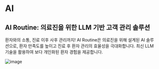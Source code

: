 # AI
## AI Routine: 의료진을 위한 LLM 기반 고객 관리 솔루션

환자와의 소통, 진료 이후 사후 관리까지!
AI Routine은 의료진을 위해 설계된 AI 솔루션으로, 환자 만족도를 높이고 진료 후 환자 관리의 효율성을 극대화합니다. 최신 LLM 기술을 활용하여 보다 개인화된 환자 경험을 제공합니다.

![image](https://github.com/user-attachments/assets/926300b3-03c5-42a2-a870-e4cbeb0a6965)
